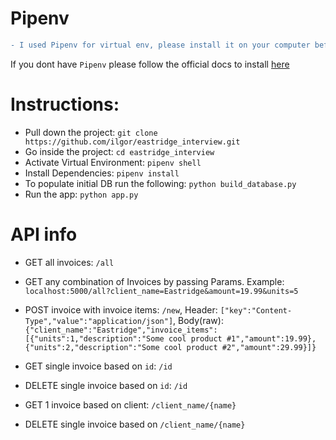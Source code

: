 # Pipenv

```diff
- I used Pipenv for virtual env, please install it on your computer before doing anything
```
If you dont have `Pipenv` please follow the official docs to install [here](https://pypi.org/project/pipenv/)

# Instructions:


- Pull down the project: `git clone https://github.com/ilgor/eastridge_interview.git`
- Go inside the project: `cd eastridge_interview`
- Activate Virtual Environment: `pipenv shell`
- Install Dependencies: `pipenv install`
- To populate initial DB run the following: `python build_database.py`
- Run the app: `python app.py`


# API info
- GET all invoices: `/all`
- GET any combination of Invoices by passing Params. Example: `localhost:5000/all?client_name=Eastridge&amount=19.99&units=5`

- POST invoice with invoice items: `/new`, Header: `["key":"Content-Type","value":"application/json"]`, Body(raw): `{"client_name":"Eastridge","invoice_items":[{"units":1,"description":"Some cool product #1","amount":19.99},{"units":2,"description":"Some cool product #2","amount":29.99}]}`

- GET single invoice based on `id`: `/id`
- DELETE single invoice based on `id`: `/id`

- GET 1 invoice based on client: `/client_name/{name}`
- DELETE single invoice based on `/client_name/{name}`
